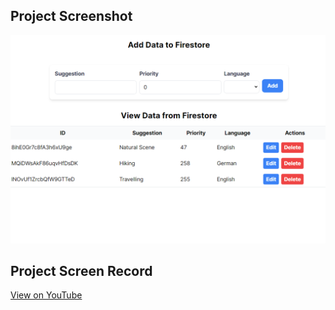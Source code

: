 ## Project Screenshot

![Project screenshot](./Project%20Screenshot/update-2.png)

## Project Screen Record

[View on YouTube](https://youtu.be/uGvcu956W-E)
